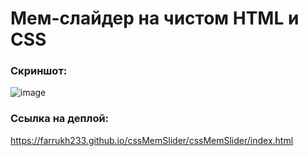 # Мем-слайдер на чистом HTML и CSS

### Скриншот:
![image](https://user-images.githubusercontent.com/35453616/216830581-749c9600-96e5-4b89-86a5-462fa860d0af.png)

### Ссылка на деплой:
https://farrukh233.github.io/cssMemSlider/cssMemSlider/index.html
